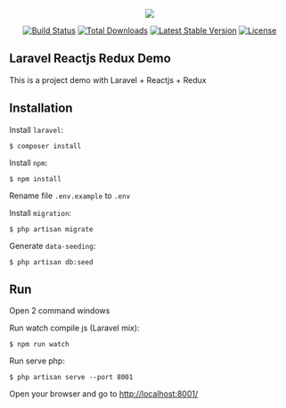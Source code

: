 <p align="center"><img src="https://laravel.com/assets/img/components/logo-laravel.svg"></p>

<p align="center">
<a href="https://travis-ci.org/laravel/framework"><img src="https://travis-ci.org/laravel/framework.svg" alt="Build Status"></a>
<a href="https://packagist.org/packages/laravel/framework"><img src="https://poser.pugx.org/laravel/framework/d/total.svg" alt="Total Downloads"></a>
<a href="https://packagist.org/packages/laravel/framework"><img src="https://poser.pugx.org/laravel/framework/v/stable.svg" alt="Latest Stable Version"></a>
<a href="https://packagist.org/packages/laravel/framework"><img src="https://poser.pugx.org/laravel/framework/license.svg" alt="License"></a>
</p>

## Laravel Reactjs Redux Demo

This is a project demo with Laravel + Reactjs + Redux

## Installation

Install `laravel`:
```
$ composer install
```
Install `npm`:
```
$ npm install
```
Rename file `.env.example` to `.env`

Install `migration`:
```
$ php artisan migrate
```
Generate `data-seeding`:
```
$ php artisan db:seed
```

## Run
Open 2 command windows

Run watch compile js (Laravel mix):
```
$ npm run watch
```
Run serve php:
```
$ php artisan serve --port 8001
```
Open your browser and go to [http://localhost:8001/](http://localhost:8001/)